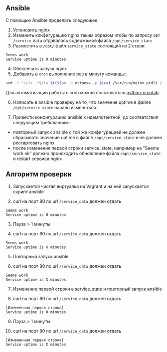 ## Ansible

С помощью Ansible проделать следующее.

1. Установить nginx
2. Изменить конфигурацию nginx таким образом чтобы по запросу `GET /service_data` отдавалось содержимое файла `/opt/service_state`
3. Разместить в `/opt/` файл `service_state` состоящий из 2 строк:
```
Seems work
Service uptime is 0 minutes
```
4. Обеспечить запуск nginx
5. Добавить в `cron` выполнение раз в минуту команды:
```bash
sed -i "s/is .*$/is $(($(ps -o etimes= -p $(cat /var/run/nginx.pid)) / 60)) minutes/" /opt/service_state
```
Для автоматизации  работы с cron можно пользоваться [python-crontab](https://gitlab.com/doctormo/python-crontab/).

6. Написать в ansible проверку на то, что значение uptime в файле `/opt/service_state` начало изменяться.

7. Привести конфигурацию ansible к идемпотентной, до соответствия следующим требованиям:
- повторный запуск ansible с той же конфигурацией не должен сбрасывать значение uptime в файле `/opt/service_state` и не должен рестартовать nginx
- после изменения первой строки service_state, например на "Seems work ok" должно происходить обновление файла `/opt/service_state` и restart сервиса nginx

## Алгоритм проверки

1. Запускается чистая виртуалка на Vagrant и на ней запускается скрипт ansible

2. curl на порт 80 по url `/service_data` должен отдать
```
Seems work
Service uptime is 0 minutes
```

3. Пауза > 1 минуты

4. curl на порт 80 по url `/service_data` должен отдать
```
Seems work
Service uptime is Х minutes
```

5. Повторный запуск ansible 

6. curl на порт 80 по url `/service_data` должен отдать
```
Seems work
Service uptime is Х minutes
```

7. Изменение первой строки в service_state и повторный запуск ansible

8. curl на порт 80 по url `/service_data` должен отдать
```
[Измененная первая строка]
Service uptime is 0 minutes
```

9. Пауза > 1 минуты

10. curl на порт 80 по url `/service_data` должен отдать
```
[Измененная первая строка]
Service uptime is Х minutes
```